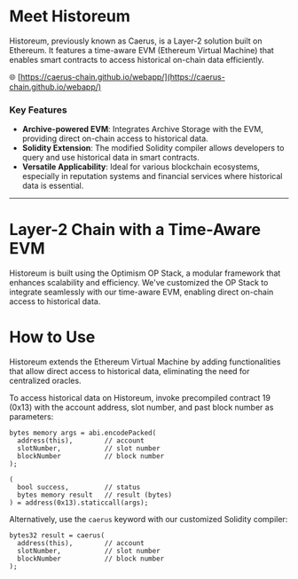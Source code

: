 # Meet Historeum

Historeum, previously known as Caerus, is a Layer-2 solution built on Ethereum. It features a time-aware EVM (Ethereum Virtual Machine) that enables smart contracts to access historical on-chain data efficiently.

🌐 [https://caerus-chain.github.io/webapp/](https://caerus-chain.github.io/webapp/)

### Key Features

- **Archive-powered EVM**: Integrates Archive Storage with the EVM, providing direct on-chain access to historical data.
- **Solidity Extension**: The modified Solidity compiler allows developers to query and use historical data in smart contracts.
- **Versatile Applicability**: Ideal for various blockchain ecosystems, especially in reputation systems and financial services where historical data is essential.

---

# Layer-2 Chain with a Time-Aware EVM

Historeum is built using the Optimism OP Stack, a modular framework that enhances scalability and efficiency. We've customized the OP Stack to integrate seamlessly with our time-aware EVM, enabling direct on-chain access to historical data.

# How to Use

Historeum extends the Ethereum Virtual Machine by adding functionalities that allow direct access to historical data, eliminating the need for centralized oracles.

To access historical data on Historeum, invoke precompiled contract 19 (0x13) with the account address, slot number, and past block number as parameters:

```solidity
bytes memory args = abi.encodePacked(
  address(this),        // account
  slotNumber,           // slot number
  blockNumber           // block number
);

(
  bool success,         // status
  bytes memory result   // result (bytes)
) = address(0x13).staticcall(args);
```

Alternatively, use the `caerus` keyword with our customized Solidity compiler:

```solidity
bytes32 result = caerus(
  address(this),        // account
  slotNumber,           // slot number
  blockNumber           // block number
);
```
